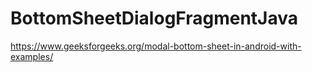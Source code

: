 # BottomSheetDialogFragmentJava
 
https://www.geeksforgeeks.org/modal-bottom-sheet-in-android-with-examples/